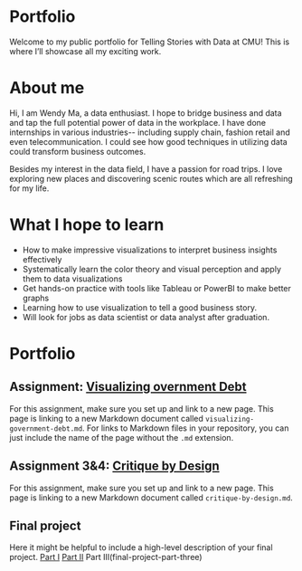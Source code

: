 # Portfolio
Welcome to my public portfolio for Telling Stories with Data at CMU! This is where I’ll showcase all my exciting work.
# About me
Hi, I am Wendy Ma, a data enthusiast. I hope to bridge business and data and tap the full potential power of data in the workplace. I have done internships in various industries-- including supply chain, fashion retail and even telecommunication. I could see how good techniques in utilizing data could transform business outcomes. 

Besides my interest in the data field, I have a passion for road trips. I love exploring new places and discovering scenic routes which are all refreshing for my life.
# What I hope to learn

- How to make impressive visualizations to interpret business insights effectively
- Systematically learn the color theory and visual perception and apply them to data visualizations
- Get hands-on practice with tools like Tableau or PowerBI to make better graphs
- Learning how to use visualization to tell a good business story.
- Will look for jobs as data scientist or data analyst after graduation.
  
  
# Portfolio

## Assignment: [Visualizing overnment Debt](visualizing-government-debt)
For this assignment, make sure you set up and link to a new page.  This page is linking to a new Markdown document called `visualizing-government-debt.md`.  For links to Markdown files in your repository, you can just include the name of the page without the `.md` extension. 

## Assignment 3&4: [Critique by Design](critique-by-design)
For this assignment, make sure you set up and link to a new page.  This page is linking to a new Markdown document called `critique-by-design.md`.  

## Final project
Here it might be helpful to include a high-level description of your final project. 
[Part I](final-project-part-one)
[Part II](final-project-part-two)
Part III(final-project-part-three)
